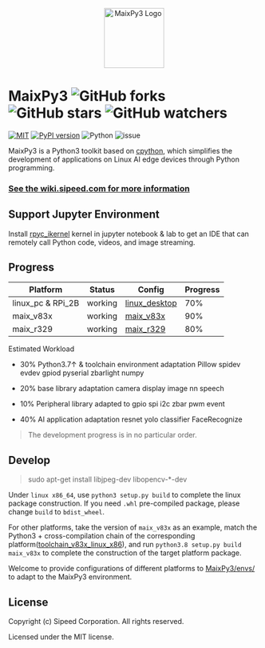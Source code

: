 <p align="center">
    <img height="120" src="https://wiki.sipeed.com/soft/maixpy/assets/maixpy/maixpy.png" title="" alt="MaixPy3 Logo">
</p>

# MaixPy3 ![GitHub forks](https://img.shields.io/github/forks/sipeed/maixpy3.svg?style=social) ![GitHub stars](https://img.shields.io/github/stars/sipeed/maixpy3.svg?style=social) ![GitHub watchers](https://img.shields.io/github/watchers/sipeed/maixpy3.svg?style=social)

[![MIT](https://img.shields.io/badge/license-MIT-blue.svg)](./LICENSE) [![PyPI version](https://badge.fury.io/py/maixpy3.svg)](https://badge.fury.io/py/maixpy3) ![Python](https://img.shields.io/badge/Python-3.5↗-ff69b4.svg) ![issue](https://img.shields.io/github/issues/sipeed/maixpy3.svg)

MaixPy3 is a Python3 toolkit based on [cpython](https://github.com/python/cpython), which simplifies the development of applications on Linux AI edge devices through Python programming.

### [See the wiki.sipeed.com for more information](https://wiki.sipeed.com/maixpy3)

## Support Jupyter Environment

Install [rpyc_ikernel](https://github.com/sipeed/rpyc_ikernel) kernel in jupyter notebook & lab to get an IDE that can remotely call Python code, videos, and image streaming.

## Progress

| **Platform**      | **Status** |  **Config** | **Progress** |
| --------------    | ---------- | ----------- | ------------ |
| linux_pc & RPi_2B | working    | [linux_desktop](./envs/linux_desktop.py)  | 70%
| maix_v83x         | working    | [maix_v83x](./envs/maix_v83x.py)    | 90%
| maix_r329         | working    | [maix_r329](./envs/maix_r329.py)    |  80%

Estimated Workload

- 30% Python3.7↑ & toolchain environment adaptation Pillow spidev evdev gpiod pyserial zbarlight numpy

- 20% base library adaptation camera display image nn speech

- 10% Peripheral library adapted to gpio spi i2c zbar pwm event

- 40% AI application adaptation resnet yolo classifier FaceRecognize

> The development progress is in no particular order.

## Develop

> sudo apt-get install libjpeg-dev libopencv-*-dev

Under `linux x86_64`, use `python3 setup.py build` to complete the linux package construction. If you need `.whl` pre-compiled package, please change `build` to `bdist_wheel`.

For other platforms, take the version of `maix_v83x` as an example, match the Python3 + cross-compilation chain of the corresponding platform([toolchain_v83x_linux_x86](https://github.com/sipeed/MaixPy3/releases/tag/20210613)), and run `python3.8 setup.py build maix_v83x` to complete the construction of the target platform package.

Welcome to provide configurations of different platforms to [MaixPy3/envs/](./envs/) to adapt to the MaixPy3 environment.

## License

Copyright (c) Sipeed Corporation. All rights reserved.

Licensed under the MIT license.
